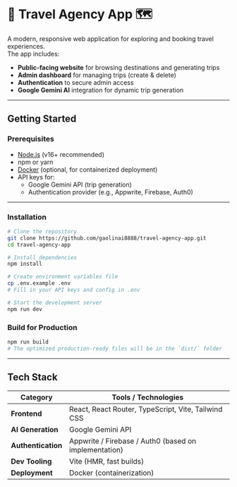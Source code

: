 # 📌 Travel Agency App 🗺️ 

A modern, responsive web application for exploring and booking travel experiences.  
The app includes:
- **Public-facing website** for browsing destinations and generating trips
- **Admin dashboard** for managing trips (create & delete)
- **Authentication** to secure admin access
- **Google Gemini AI** integration for dynamic trip generation

---

## Getting Started

### Prerequisites
- [Node.js](https://nodejs.org/) (v16+ recommended)
- npm or yarn
- [Docker](https://www.docker.com/) (optional, for containerized deployment)
- API keys for:
  - Google Gemini API (trip generation)
  - Authentication provider (e.g., Appwrite, Firebase, Auth0)

---

### Installation

```bash
# Clone the repository
git clone https://github.com/gaolinai8888/travel-agency-app.git
cd travel-agency-app

# Install dependencies
npm install

# Create environment variables file
cp .env.example .env
# Fill in your API keys and config in .env

# Start the development server
npm run dev
```
### Build for Production
```bash
npm run build
# The optimized production-ready files will be in the `dist/` folder
```

---
## Tech Stack

| Category           | Tools / Technologies                                  |
| ------------------ | ----------------------------------------------------- |
| **Frontend**       | React, React Router, TypeScript, Vite, Tailwind CSS   |
| **AI Generation**  | Google Gemini API                                     |
| **Authentication** | Appwrite / Firebase / Auth0 (based on implementation) |
| **Dev Tooling**    | Vite (HMR, fast builds)                               |
| **Deployment**     | Docker (containerization)                             |
